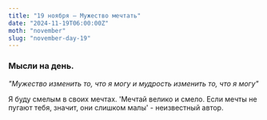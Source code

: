 ```yaml
---
title: "19 ноября – Мужество мечтать"
date: "2024-11-19T06:00:00Z"
moth: "november"
slug: "november-day-19"
---
```


### Мысли на день. 
_"Мужество изменить то, что я могу и мудрость изменить то, что я могу"_

Я буду смелым в своих мечтах. 'Мечтай велико и смело. Если мечты не пугают тебя, значит, они слишком малы' - неизвестный автор.
